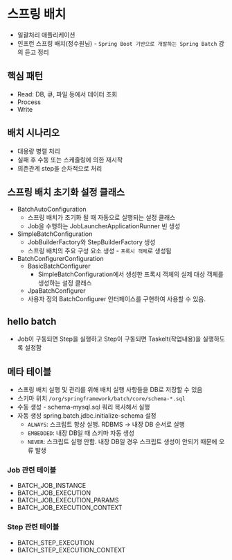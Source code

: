 # 스프링 배치
- 일괄처리 애플리케이션 
- 인프런 스프링 배치(정수원님) - `Spring Boot 기반으로 개발하는 Spring Batch` 강의 듣고 정리 


## 핵심 패턴
- Read: DB, 큐, 파일 등에서 데이터 조회
- Process
- Write

## 배치 시나리오
- 대용량 병렬 처리
- 실패 후 수동 또는 스케줄링에 의한 재시작
- 의존관계 step을 순차적으로 처리

## 스프링 배치 초기화 설정 클래스 
- BatchAutoConfiguration 
  + 스프링 배치가 초기화 될 때 자동으로 실행되는 설정 클래스 
  + Job을 수행하는 JobLauncherApplicationRunner 빈 생성 
- SimpleBatchConfiguration
  + JobBuilderFactory와 StepBuilderFactory 생성
  + 스프링 배치의 주요 구성 요소 생성 - `프록시 객체`로 생성됨 
- BatchConfigurerConfiguration 
  + BasicBatchConfigurer
    - SimpleBatchConfiguration에서 생성한 프록시 객체의 실제 대상 객체를 생성하는 설정 클래스  
  + JpaBatchConfigurer
  + 사용자 정의 BatchConfigurer 인터페이스를 구현하여 사용할 수 있음. 


## hello batch 
- Job이 구동되면 Step을 실행하고 Step이 구동되면 Taskelt(작업내용)을 실행하도록 설정함 

## 메타 테이블
- 스프링 배치 실행 및 관리를 위해 배치 실행 사항들을 DB로 저장할 수 있음  
- 스키마 위치 `/org/springframework/batch/core/schema-*.sql`
- 수동 생성 - schema-mysql.sql 쿼리 복사해서 실행 
- 자동 생성 spring.batch.jdbc.initialize-schema 설정
  + `ALWAYS`: 스크립트 항상 실행. RDBMS -> 내장 DB 순서로 실행
  + `EMBEDDED`: 내장 DB일 때 스키마 자동 생성 
  + `NEVER`: 스크립트 실행 안함. 내장 DB일 경우 스크립트 생성이 안되기 때문에 오류 발생

### Job 관련 테이블 
- BATCH_JOB_INSTANCE
- BATCH_JOB_EXECUTION
- BATCH_JOB_EXECUTION_PARAMS
- BATCH_JOB_EXECUTION_CONTEXT

### Step 관련 테이블 
- BATCH_STEP_EXECUTION
- BATCH_STEP_EXECUTION_CONTEXT
